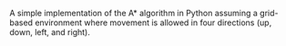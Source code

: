 A simple implementation of the A* algorithm in Python assuming a grid-based environment where movement is allowed in four directions (up, down, left, and right).
